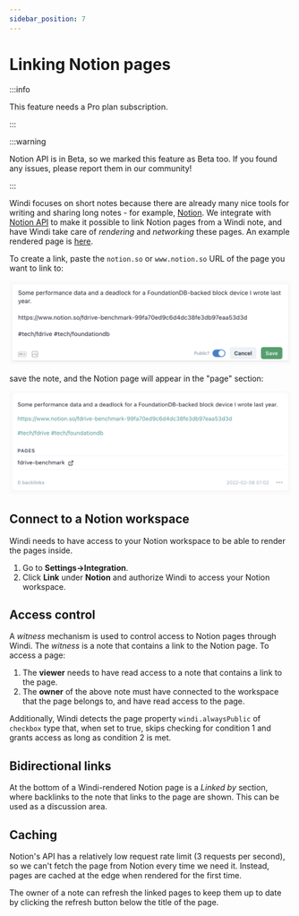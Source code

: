 ```yaml
---
sidebar_position: 7
---
```


# Linking Notion pages

:::info

This feature needs a Pro plan subscription.

:::

:::warning

Notion API is in Beta, so we marked this feature as Beta too. If you found any issues, please report them in our community!

:::

Windi focuses on short notes because there are already many nice tools for writing and sharing long notes - for example, [Notion](https://www.notion.so). We integrate with [Notion API](https://developers.notion.com/) to make it possible to link Notion pages from a Windi note, and have Windi take care of *rendering* and *networking* these pages. An example rendered page is [here](https://windi.app/people/zhy/page/99fa70ed9c6d4dc38fe3db97eaa53d3d?note=2022-02-05-4c25e02115c7).

To create a link, paste the `notion.so` or `www.notion.so` URL of the page you want to link to:

<img alt="example" width="600px" src="/img/notion-link-example-2.png" />

save the note, and the Notion page will appear in the "page" section:

<img alt="example" width="600px" src="/img/notion-link-example-1.png" />

## Connect to a Notion workspace

Windi needs to have access to your Notion workspace to be able to render the pages inside.

1. Go to **Settings->Integration**.
2. Click **Link** under **Notion** and authorize Windi to access your Notion workspace.

## Access control

A *witness* mechanism is used to control access to Notion pages through Windi. The *witness* is a note that contains a link to the Notion page. To access a page:

1. The **viewer** needs to have read access to a note that contains a link to the page.
2. The **owner** of the above note must have connected to the workspace that the page belongs to, and have read access to the page.

Additionally, Windi detects the page property `windi.alwaysPublic` of `checkbox` type that, when set to true, skips checking for condition 1 and grants access as long as condition 2 is met.

## Bidirectional links

At the bottom of a Windi-rendered Notion page is a *Linked by* section, where backlinks to the note that links to the page are shown. This can be used as a discussion area.

## Caching

Notion's API has a relatively low request rate limit (3 requests per second), so we can't fetch the page from Notion every time we need it. Instead, pages are cached at the edge when rendered for the first time.

The owner of a note can refresh the linked pages to keep them up to date by clicking the refresh button below the title of the page.
